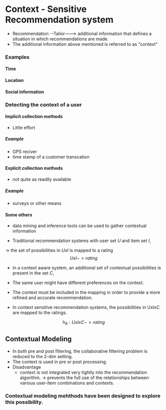 # Context - Sensitive Recommendation system

- Recommendation --Tailor---> additional information that defines a situation in which recommendations are made.
- The additional information above mentioned is referred to as "context"

### Examples

#### Time

#### Location

#### Social information


### Detecting the context of a user

#### Implicit collection methods
- Little effort

##### Example
- GPS reciver
- time stamp of a customer transcation


#### Explicit collection methods
- not quite as readily available

##### Example 
- surveys or other means

#### Some others

- data mining and inference tools can be used to gather contextual information


- Traditional recommendation systems with user set $U$ and item set $I$,

-> the set of possibilities in $UxI$ is mapped to a rating
$$UxI -> rating $$


- In a context aware system, an additional set of contextual possibilities  is present in the set $C$,


- The same user might have different preferences on the context.

- The context must be included in the mapping in order to provide a more refined and accurate recommendation.

- In context sensitive recommendation systems, the possibilities in UxIxC are mapped to the ratings.

$$
h_R:U x I x C -> rating
$$



## Contextual Modeling

- In both pre and post filtering, the collaborative filtering problem is reduced to the 2-dim setting.
- The context is used in pre or post processing.
- Disadvantage 
  - context is not integrated very tightly into the recommendation algorithm. -> prevents the full use of the relationships between various user-item combinations and contexts.

### Contextual modeling mehthods have been designed to explore this possibility.



